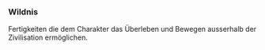 ### Wildnis

Fertigkeiten die dem Charakter das Überleben und Bewegen ausserhalb der Zivilisation ermöglichen.
